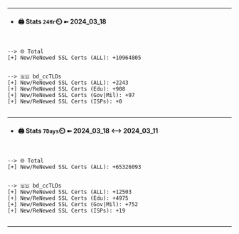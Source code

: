 

---
- #### 🖨️ **Stats** `24Hr`⏲️ ➼ 2024_03_18
```console


--> 🌐 Total
[+] New/ReNewed SSL Certs (ALL): +10964805


--> 🇧🇩 bd_ccTLDs
[+] New/ReNewed SSL Certs (ALL): +2243
[+] New/ReNewed SSL Certs (Edu): +908
[+] New/ReNewed SSL Certs (Gov|Mil): +97
[+] New/ReNewed SSL Certs (ISPs): +0


```

---
- #### 🖨️ **Stats** `7Days`⏲️ ➼ 2024_03_18 <--> 2024_03_11
```console


--> 🌐 Total
[+] New/ReNewed SSL Certs (ALL): +65326093


--> 🇧🇩 bd_ccTLDs
[+] New/ReNewed SSL Certs (ALL): +12503
[+] New/ReNewed SSL Certs (Edu): +4975
[+] New/ReNewed SSL Certs (Gov|Mil): +752
[+] New/ReNewed SSL Certs (ISPs): +19


```

---

